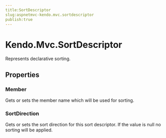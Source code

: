 ```yaml
---
title:SortDescriptor
slug:aspnetmvc-kendo.mvc.sortdescriptor
publish:true
---
```


# Kendo.Mvc.SortDescriptor
Represents declarative sorting.


## Properties
### Member
Gets or sets the member name which will be used for sorting.
### SortDirection
Gets or sets the sort direction for this sort descriptor. If the value is null
            no sorting will be applied.



